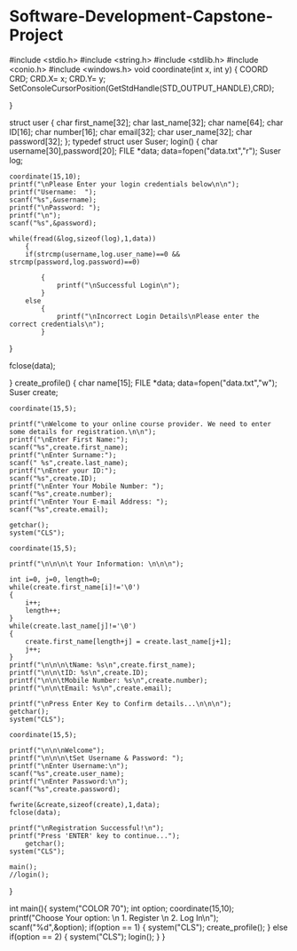 # Software-Development-Capstone-Project
#include <stdio.h>
#include <string.h>
#include <stdlib.h>
#include <conio.h>
#include <windows.h>
void coordinate(int x, int y)
{
    COORD CRD;
    CRD.X= x;
    CRD.Y= y;
    SetConsoleCursorPosition(GetStdHandle(STD_OUTPUT_HANDLE),CRD);

}

struct user
{
    char first_name[32];
    char last_name[32];
    char name[64];
    char ID[16];
    char number[16];
    char email[32];
    char user_name[32];
    char password[32];
};
typedef struct user Suser;
login()
{
    char username[30],password[20];
    FILE *data;
    data=fopen("data.txt","r");
    Suser log;

    coordinate(15,10);
    printf("\nPlease Enter your login credentials below\n\n");
    printf("Username:  ");
    scanf("%s",&username);
    printf("\nPassword: ");
    printf("\n");
    scanf("%s",&password);

    while(fread(&log,sizeof(log),1,data))
        {
        if(strcmp(username,log.user_name)==0 && strcmp(password,log.password)==0)

            {
                printf("\nSuccessful Login\n");
            }
        else
            {
                printf("\nIncorrect Login Details\nPlease enter the correct credentials\n");
            }
}

fclose(data);

}
create_profile()
{
    char name[15];
    FILE *data;
    data=fopen("data.txt","w");
    Suser create;

    coordinate(15,5);

    printf("\nWelcome to your online course provider. We need to enter some details for registration.\n\n");
    printf("\nEnter First Name:");
    scanf("%s",create.first_name);
    printf("\nEnter Surname:");
    scanf(" %s",create.last_name);
    printf("\nEnter your ID:");
    scanf("%s",create.ID);
    printf("\nEnter Your Mobile Number: ");
    scanf("%s",create.number);
    printf("\nEnter Your E-mail Address: ");
    scanf("%s",create.email);

    getchar();
    system("CLS");

    coordinate(15,5);

    printf("\n\n\n\t Your Information: \n\n\n");

    int i=0, j=0, length=0;
    while(create.first_name[i]!='\0')
    {
        i++;
        length++;
    }
    while(create.last_name[j]!='\0')
    {
        create.first_name[length+j] = create.last_name[j+1];
        j++;
    }
    printf("\n\n\n\tName: %s\n",create.first_name);
    printf("\n\n\tID: %s\n",create.ID);
    printf("\n\n\tMobile Number: %s\n",create.number);
    printf("\n\n\tEmail: %s\n",create.email);

    printf("\nPress Enter Key to Confirm details...\n\n\n");
    getchar();
    system("CLS");

    coordinate(15,5);

    printf("\n\n\nWelcome");
    printf("\n\n\n\tSet Username & Password: ");
    printf("\nEnter Username:\n");
    scanf("%s",create.user_name);
    printf("\nEnter Password:\n");
    scanf("%s",create.password);

    fwrite(&create,sizeof(create),1,data);
    fclose(data);

    printf("\nRegistration Successful!\n");
    printf("Press 'ENTER' key to continue...");
        getchar();
    system("CLS");

    main();
    //login();
}


int main(){
    system("COLOR 70");
    int option;
    coordinate(15,10);
    printf("Choose Your option:  \n 1. Register \n 2. Log In\n");
    scanf("%d",&option);
    if(option == 1)
        {
            system("CLS");
            create_profile();
        }
    else if(option == 2)
        {
            system("CLS");
            login();
        }
}
